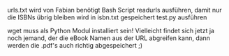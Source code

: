 urls.txt wird von Fabian benötigt
Bash Script readurls ausführen, damit nur die ISBNs übrig bleiben
wird in isbn.txt gespeichert
test.py ausführen

wget muss als Python Modul installiert sein!
Vielleicht findet sich jetzt ja noch jemand, der die eBook Namen aus der URL abgreifen kann, dann werden die .pdf's auch richtig abgespeichert ;)